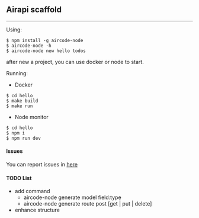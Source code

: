 ## Airapi scaffold

----

Using:

```shell
$ npm install -g aircode-node
$ aircode-node -h
$ aircode-node new hello todos
```

after new a project, you can use docker or node to start.

Running:

- Docker
```shell
$ cd hello
$ make build
$ make run
```

- Node monitor
```shell
$ cd hello
$ npm i
$ npm run dev
```

#### Issues

You can report issues in [here](https://github.com/ACOTeam/aircode-node/issues)

#### TODO List

- add command
	- aircode-node generate model field:type
	- aircode-node generate route post [get | put | delete]
- enhance structure
